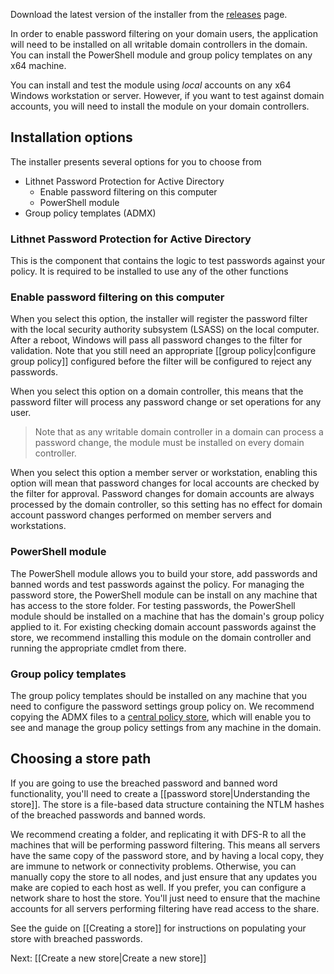 Download the latest version of the installer from the [releases](https://github.com/lithnet/ad-password-protection/releases) page.

In order to enable password filtering on your domain users, the application will need to be installed on all writable domain controllers in the domain. You can install the PowerShell module and group policy templates on any x64 machine.

You can install and test the module using _local_ accounts on any x64 Windows workstation or server. However, if you want to test against domain accounts, you will need to install the module on your domain controllers. 

## Installation options
The installer presents several options for you to choose from
* Lithnet Password Protection for Active Directory
  * Enable password filtering on this computer
  * PowerShell module
* Group policy templates (ADMX)

### Lithnet Password Protection for Active Directory
This is the component that contains the logic to test passwords against your policy. It is required to be installed to use any of the other functions

### Enable password filtering on this computer
When you select this option, the installer will register the password filter with the local security authority subsystem (LSASS) on the local computer. After a reboot, Windows will pass all password changes to the filter for validation. Note that you still need an appropriate [[group policy|configure group policy]] configured before the filter will be configured to reject any passwords.

When you select this option on a domain controller, this means that the password filter will process any password change or set operations for any user. 
> Note that as any writable domain controller in a domain can process a password change, the module must be installed on every domain controller. 

When you select this option a member server or workstation, enabling this option will mean that password changes for local accounts are checked by the filter for approval. Password changes for domain accounts are always processed by the domain controller, so this setting has no effect for domain account password changes performed on member servers and workstations.

### PowerShell module 
The PowerShell module allows you to build your store, add passwords and banned words and test passwords against the policy. 
For managing the password store, the PowerShell module can be install on any machine that has access to the store folder. 
For testing passwords, the PowerShell module should be installed on a machine that has the domain's group policy applied to it.
For existing checking domain account passwords against the store, we recommend installing this module on the domain controller and running the appropriate cmdlet from there.

### Group policy templates
The group policy templates should be installed on any machine that you need to configure the password settings group policy on. We recommend copying the ADMX files to a [central policy store](https://support.microsoft.com/en-au/help/3087759/how-to-create-and-manage-the-central-store-for-group-policy-administra), which will enable you to see and manage the group policy settings from any machine in the domain.

## Choosing a store path
If you are going to use the breached password and banned word functionality, you'll need to create a [[password store|Understanding the store]]. The store is a file-based data structure containing the NTLM hashes of the breached passwords and banned words. 

We recommend creating a folder, and replicating it with DFS-R to all the machines that will be performing password filtering. This means all servers have the same copy of the password store, and by having a local copy, they are immune to network or connectivity problems. Otherwise, you can manually copy the store to all nodes, and just ensure that any updates you make are copied to each host as well. If you prefer, you can configure a network share to host the store. You'll just need to ensure that the machine accounts for all servers performing filtering have read access to the share.

See the guide on [[Creating a store]] for instructions on populating your store with breached passwords.

Next: [[Create a new store|Create a new store]]